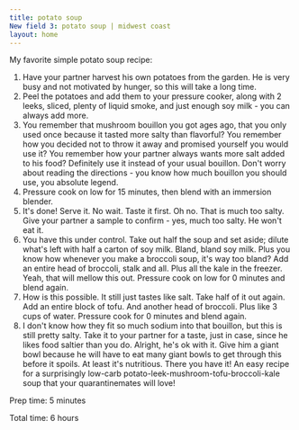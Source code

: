 ```yaml
---
title: potato soup
New field 3: potato soup | midwest coast
layout: home
---
```


My favorite simple potato soup recipe:

1. Have your partner harvest his own potatoes from the garden. He is very busy and not motivated by hunger, so this will take a long time.
2. Peel the potatoes and add them to your pressure cooker, along with 2 leeks, sliced, plenty of liquid smoke, and just enough soy milk - you can always add more.
3. You remember that mushroom bouillon you got ages ago, that you only used once because it tasted more salty than flavorful? You remember how you decided not to throw it away and promised yourself you would use it? You remember how your partner always wants more salt added to his food? Definitely use it instead of your usual bouillon. Don't worry about reading the directions - you know how much bouillon you should use, you absolute legend.
4. Pressure cook on low for 15 minutes, then blend with an immersion blender.
5. It's done! Serve it. No wait. Taste it first. Oh no. That is much too salty. Give your partner a sample to confirm - yes, much too salty. He won't eat it.
6. You have this under control. Take out half the soup and set aside; dilute what's left with half a carton of soy milk. Bland, bland soy milk. Plus you know how whenever you make a broccoli soup, it's way too bland? Add an entire head of broccoli, stalk and all. Plus all the kale in the freezer. Yeah, that will mellow this out. Pressure cook on low for 0 minutes and blend again.
7. How is this possible. It still just tastes like salt. Take half of it out again. Add an entire block of tofu. And another head of broccoli. Plus like 3 cups of water. Pressure cook for 0 minutes and blend again.
8. I don't know how they fit so much sodium into that bouillon, but this is still pretty salty. Take it to your partner for a taste, just in case, since he likes food saltier than you do. Alright, he's ok with it. Give him a giant bowl because he will have to eat many giant bowls to get through this before it spoils. At least it's nutritious.
There you have it! An easy recipe for a surprisingly low-carb potato-leek-mushroom-tofu-broccoli-kale soup that your quarantinemates will love!

Prep time: 5 minutes

Total time: 6 hours
